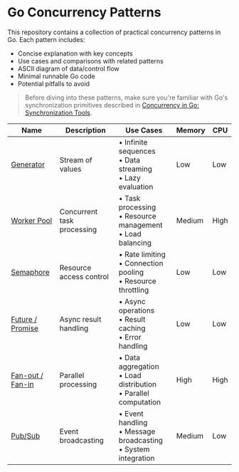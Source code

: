 # Go Concurrency Patterns

This repository contains a collection of practical concurrency patterns in Go. Each pattern includes:

- Concise explanation with key concepts
- Use cases and comparisons with related patterns
- ASCII diagram of data/control flow
- Minimal runnable Go code
- Potential pitfalls to avoid

> Before diving into these patterns, make sure you're familiar with Go's synchronization primitives described in [Concurrency in Go: Synchronization Tools](https://medium.com/@ogneslav.work/concurrency-in-go-synchronization-tools-8de05c5fb4a0).


| Name                                           | Description                                     | Use Cases                                       | Memory | CPU  |
|------------------------------------------------|-------------------------------------------------|-------------------------------------------------|--------|------|
| [Generator](./generator/README.md)             | Stream of values                                | • Infinite sequences<br>• Data streaming<br>• Lazy evaluation | Low | Low |
| [Worker Pool](./worker-pool/README.md)         | Concurrent task processing                      | • Task processing<br>• Resource management<br>• Load balancing | Medium | High |
| [Semaphore](./semaphore/README.md)             | Resource access control                         | • Rate limiting<br>• Connection pooling<br>• Resource throttling | Low | Low |
| [Future / Promise](./future-promise/README.md) | Async result handling                           | • Async operations<br>• Result caching<br>• Error handling | Low | Low |
| [Fan-out / Fan-in](./fanout-fanin/README.md)   | Parallel processing                             | • Data aggregation<br>• Load distribution<br>• Parallel computation | High | High |
| [Pub/Sub](./pubsub/README.md)                  | Event broadcasting                              | • Event handling<br>• Message broadcasting<br>• System integration | Medium | Low |

